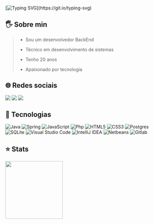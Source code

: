 [![Typing SVG](https://readme-typing-svg.herokuapp.com?font=Fira+Code&pause=1000&color=F78BAF&random=false&width=435&lines=Olá!+Meu+nome+é+Guilherme+Santana+%F0%9F%99%8B%F0%9F%8F%BD%E2%80%8D%E2%99%80%EF%B8%8F;Eu+sou+Desenvolvedor+BackEnd+%F0%9F%93%B1;Bem+vindo!)](https://git.io/typing-svg)

## 🖐️ Sobre min 

> - Sou um desenvolvedor BackEnd
>
> - Técnico em desenvolvimento de sistemas
>
> - Tenho 20 anos
>
> - Apaixonado por tecnologia

## 🌐 Redes sociais 

<div> 
  <a href="https://www.linkedin.com/in/guilherme-sant/" target="_blank"><img src="https://img.shields.io/badge/linkedin-%230077B5.svg?style=for-the-badge&logo=linkedin&logoColor=white" target="_blank"></a>
  <a href = "https://www.instagram.com/guiszw/"><img src="https://img.shields.io/badge/Instagram-E4405F?style=for-the-badge&logo=instagram&logoColor=white" target="_blank"></a>
  <a href="https://api.whatsapp.com/send?phone=5571988844377" target="_blank"><img src="https://img.shields.io/badge/WhatsApp-25D366?style=for-the-badge&logo=whatsapp&logoColor=white" target="_blank"></a>
</div>

## 🚀 Tecnologias  

 ![Java](https://img.shields.io/badge/java-%23ED8B00.svg?style=for-the-badge&logo=openjdk&logoColor=white)
 ![Spring](https://img.shields.io/badge/spring-%236DB33F.svg?style=for-the-badge&logo=spring&logoColor=white)
  ![JavaScript](https://img.shields.io/badge/javascript-%23323330.svg?style=for-the-badge&logo=javascript&logoColor=%23F7DF1E)
 ![Php](https://img.shields.io/badge/PHP-777BB4?style=for-the-badge&logo=php&logoColor=white)
 ![HTML5](https://img.shields.io/badge/html5-%23E34F26.svg?style=for-the-badge&logo=html5&logoColor=white)
 ![CSS3](https://img.shields.io/badge/css3-%231572B6.svg?style=for-the-badge&logo=css3&logoColor=white)
 ![Postgres](https://img.shields.io/badge/postgres-%23316192.svg?style=for-the-badge&logo=postgresql&logoColor=white)
 ![SQLite](https://img.shields.io/badge/sqlite-%2307405e.svg?style=for-the-badge&logo=sqlite&logoColor=white)
 ![Visual Studio Code](https://img.shields.io/badge/Visual%20Studio%20Code-0078d7.svg?style=for-the-badge&logo=visual-studio-code&logoColor=white)
 ![IntelliJ IDEA](https://img.shields.io/badge/IntelliJIDEA-000000.svg?style=for-the-badge&logo=intellij-idea&logoColor=white)
 ![Netbeans](https://img.shields.io/badge/apache%20netbeans-1B6AC6?style=for-the-badge&logo=apache%20netbeans%20IDE&logoColor=white)
 ![Gitlab](	https://img.shields.io/badge/GitLab-330F63?style=for-the-badge&logo=gitlab&logoColor=white)

## ⭐ Stats

<div>
<a href="https://github.com/guixsz">
<img height="180em" src="https://github-readme-stats.vercel.app/api/top-langs/?username=guixsz&layout=compact&langs_count=6&theme=tokyonight"/>
</div>
